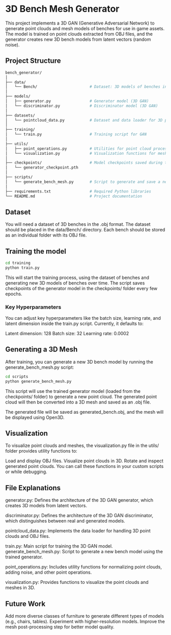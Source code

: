 # 3D Bench Mesh Generator

This project implements a 3D GAN (Generative Adversarial Network) to generate point clouds and mesh models of benches for use in game assets. The model is trained on point clouds extracted from OBJ files, and the generator creates new 3D bench models from latent vectors (random noise).

## Project Structure

```bash
bench_generator/
│
├── data/
│   └── Bench/                       # Dataset: 3D models of benches in OBJ format
│
├── models/
│   ├── generator.py                 # Generator model (3D GAN)
│   └── discriminator.py             # Discriminator model (3D GAN)
│
├── datasets/
│   └── pointcloud_data.py           # Dataset and data loader for 3D point clouds
│
├── training/
│   └── train.py                     # Training script for GAN
│
├── utils/
│   ├── point_operations.py          # Utilities for point cloud processing
│   └── visualization.py             # Visualization functions for meshes and point clouds
│
├── checkpoints/                     # Model checkpoints saved during training
│   └── generator_checkpoint.pth
│
├── scripts/
│   └── generate_bench_mesh.py       # Script to generate and save a new bench mesh
│
├── requirements.txt                 # Required Python libraries
└── README.md                        # Project documentation
```

## Dataset

You will need a dataset of 3D benches in the .obj format. The dataset should be placed in the data/Bench/ directory. Each bench should be stored as an individual folder with its OBJ file.

## Training the model

```bash
cd training
python train.py
```

This will start the training process, using the dataset of benches and generating new 3D models of benches over time. The script saves checkpoints of the generator model in the checkpoints/ folder every few epochs.

### Key Hyperparameters

You can adjust key hyperparameters like the batch size, learning rate, and latent dimension inside the train.py script. Currently, it defaults to:

Latent dimension: 128
Batch size: 32
Learning rate: 0.0002

## Generating a 3D Mesh

After training, you can generate a new 3D bench model by running the generate_bench_mesh.py script:

```bash
cd scripts
python generate_bench_mesh.py
```

This script will use the trained generator model (loaded from the checkpoints/ folder) to generate a new point cloud. The generated point cloud will then be converted into a 3D mesh and saved as an .obj file.

The generated file will be saved as generated_bench.obj, and the mesh will be displayed using Open3D.

## Visualization

To visualize point clouds and meshes, the visualization.py file in the utils/ folder provides utility functions to:

Load and display OBJ files.
Visualize point clouds in 3D.
Rotate and inspect generated point clouds.
You can call these functions in your custom scripts or while debugging.

## File Explanations

generator.py: Defines the architecture of the 3D GAN generator, which creates 3D models from latent vectors.

discriminator.py: Defines the architecture of the 3D GAN discriminator, which distinguishes between real and generated models.

pointcloud_data.py: Implements the data loader for handling 3D point clouds and OBJ files.

train.py: Main script for training the 3D GAN model.
generate_bench_mesh.py: Script to generate a new bench model using the trained generator.

point_operations.py: Includes utility functions for normalizing point clouds, adding noise, and other point operations.

visualization.py: Provides functions to visualize the point clouds and meshes in 3D.

## Future Work

Add more diverse classes of furniture to generate different types of models (e.g., chairs, tables).
Experiment with higher-resolution models.
Improve the mesh post-processing step for better model quality.
